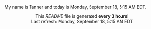 My name is Tanner and today is Monday, September 18, 5:15 AM EDT.

<p align="center">This <i>README</i> file is generated <b>every 3 hours</b>!</br>Last refresh: Monday, September 18, 5:15 AM EDT<br /></p>
